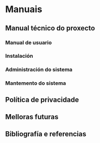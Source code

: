 # Manuais

## Manual técnico do proxecto

### Manual de usuario

### Instalación

### Administración do sistema

### Mantemento do sistema

## Política de privacidade

## Melloras futuras

## Bibliografía e referencias

